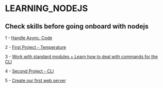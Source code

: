 # LEARNING_NODEJS

## Check skills before going onboard with nodejs

1 - [Handle Async. Code](https://github.com/ndjerrou/async_coding/tree/master)

2 - [First Project - Temperature](https://github.com/ndjerrou/1-temperature)

3 - [Work with standard modules + Learn how to deal with commands for the CLI](https://github.com/ndjerrou/Work_With_Packages)

4 - [Second Project - CLI](https://github.com/ndjerrou/2-commands)

5 - [Create our first web server](https://github.com/ndjerrou/web-server)
